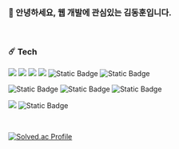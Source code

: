 ### 👋 안녕하세요, 웹 개발에 관심있는 김동훈입니다.

<br/>

### ☄️ Tech 

 <img src="https://img.shields.io/badge/JavaScript-F7DF1E?style=for-the-badge&logo=JavaScript&logoColor=white"> <img src="https://img.shields.io/badge/HTML5-E34F26?style=for-the-badge&logo=HTML5&logoColor=white"> <img src="https://img.shields.io/badge/CSS3-1572B6?style=for-the-badge&logo=CSS3&logoColor=white">  <img src="https://img.shields.io/badge/JAVA-007396?style=for-the-badge&logo=Java&logoColor=white"> <img alt="Static Badge" src="https://img.shields.io/badge/Python-3776AB?style=for-the-badge&logo=Python&logoColor=white&labelColor=3776AB"> <img alt="Static Badge" src="https://img.shields.io/badge/C%2B%2B-00599C?style=for-the-badge&logo=C%2B%2B&logoColor=white&labelColor=00599C">


 
<img alt="Static Badge" src="https://img.shields.io/badge/Express-6DB33F?style=for-the-badge&logo=Express&logoColor=white&labelColor=6DB33F"> <img alt="Static Badge" src="https://img.shields.io/badge/React-61DAFB?style=for-the-badge&logo=React&logoColor=white&labelColor=61DAFB"> <img alt="Static Badge" src="https://img.shields.io/badge/Spring-6DB33F?style=for-the-badge&logo=Spring&logoColor=white&labelColor=6DB33F"> 



 
 <img src="https://img.shields.io/badge/MySQL-4479A1?style=for-the-badge&logo=MySQL&logoColor=white"> <img alt="Static Badge" src="https://img.shields.io/badge/MongoDB-47A248?style=for-the-badge&logo=MongoDB&logoColor=white&labelColor=47A248">

<br/>

 [![Solved.ac Profile](http://mazassumnida.wtf/api/v2/generate_badge?boj=bassrkd)](https://solved.ac/bassrkd/)

